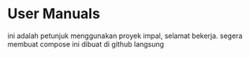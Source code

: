 # User Manuals


ini adalah petunjuk menggunakan proyek impal, selamat bekerja.
segera membuat compose
ini dibuat di github langsung
